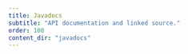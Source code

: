 ```yaml
---
title: Javadocs
subtitle: "API documentation and linked source."
order: 100
content_dir: "javadocs"
---
```

